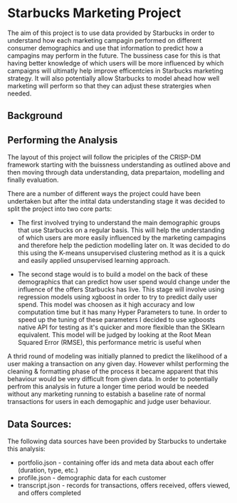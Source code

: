 # Starbucks Marketing Project

The aim of this project is to use data provided by Starbucks in order to understand how each marketing campagin performed on different consumer demographics and use that information to predict how a campagins may perform in the future. The bussiness case for this is that having better knowledge of which users will be more influenced by which campaigns will ultimatly help improve efficentcies in Starbucks marketing strategy. It will also potentially allow Starbucks to model ahead how well marketing will perform so that they can adjust these stratergies when needed.

## Background



## Performing the Analysis

The layout of this project will follow the priciples of the CRISP-DM framework starting with the buissness understanding as outlined above and then moving through data understanding, data prepartaion, modelling and finally evaluation. 

There are a number of different ways the project could have been undertaken but after the intital data understanding stage it was decided to split the project into two core parts:

- The first involved trying to understand the main demographic groups that use Starbucks on a regular basis. This will help the understanding of which users are more easily influenced by the marketing campagins and therefore help the pediction modelling later on. It was decided to do this using the K-means unsupervised clustering method as it is a quick and easily applied unsupervised learning approach.

- The second stage would is to build a model on the back of these demographics that can predict how user spend would change under the influence of the offers Starbucks has live. This stage will involve using regression models using xgboost in order to try to predict daily user spend. This model was choosen as it high accuracy and low computation time but it has many Hyper Parameters to tune. In order to speed up the tuning of these parameters I decided to use xgboosts native API for testing as it's quicker and more flexible than the SKlearn equivalent. This model will be judged by looking at the Root Mean Squared Error (RMSE), this performance metric is useful when 

A thrid round of modeling was initially planned to predict the likelihood of a user making a transaction on any given day. However whilst performing the cleaning & formatting phase of the process it became apparent that this behaviour would be very difficult from given data. In order to potentially perfrom this analysis in future a longer time period would be needed without any marketing running to estabish a baseline rate of normal transactions for users in each demogaphic and judge user behaviour.


## Data Sources:
The following data sources have been provided by Starbucks to undertake this analysis:
- portfolio.json - containing offer ids and meta data about each offer (duration, type, etc.)
- profile.json - demographic data for each customer
- transcript.json - records for transactions, offers received, offers viewed, and offers completed


